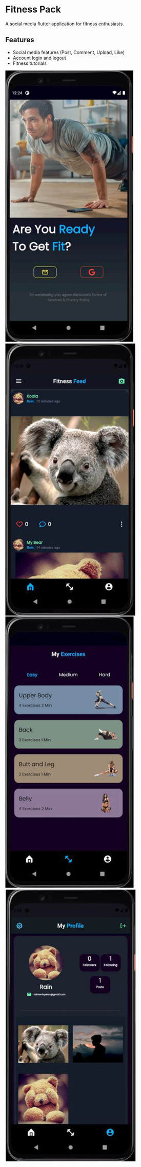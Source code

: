 # Fitness Pack

A social media flutter application for fitness enthusiasts.

## Features

- Social media features (Post, Comment, Upload, Like)
- Account login and logout
- Fitness tutorials

![](screenshots/fitnesspack.png)
![](screenshots/fitnesspack2.png)
![](screenshots/fitnesspack3.png)
![](screenshots/fitnesspack4.png)
